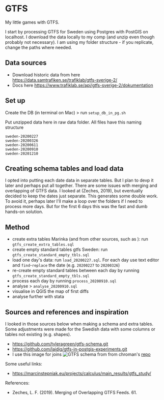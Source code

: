 # GTFS
My little games with GTFS.

I start by processing GTFS for Sweden using Postgres with PostGIS on localhost. I download the data locally to my comp (and unzip even though probably not necessary). I am using my folder structure - if you replicate, change the paths where needed.

## Data sources
* Download historic data from here https://data.samtrafiken.se/trafiklab/gtfs-sverige-2/
* Docs here https://www.trafiklab.se/api/gtfs-sverige-2/dokumentation

## Set up

Create the DB (in terminal on Mac) > run `setup_db_in_pg.sh`

Put unzipped data here in raw data folder.
All files have this naming structure
```
sweden-20200227
sweden-20200326
sweden-20200611
sweden-20200910
sweden-20201210
```

## Creating schema tables and load data

I opted into putting each date data in separate tables. But I plan to devp it later and perhaps put all together. There are some issues with merging and overlapping of GTFS data. I looked at (Zeches, 2019), but eventually decided to keep the dates just separate. This generates some double work. To avoid it, perhaps later I'll make a loop over the folders if I need to process more days. But for the first 6 days this was the fast and dumb hands-on solution.

## Method

- create extra tables Marinka (and from other sources, such as ): run `gtfs_create_extra_tables.sql`
-   create empty standard tables gtfs Sweden:  run `gtfs_create_standard_empty_tbls.sql`
- load one day's data: run `load_20200227.sql`. For each day use text editor and `find`-`replace` the date (e.g. `20200227` to `20200326`)
- re-create empty standard tables between each day by running  `gtfs_create_standard_empty_tbls.sql`
- process each day by running `process_20200910.sql`
- analyse > `analyse_20200910.sql`
- visualise in QGIS the map of first diffs
- analyse further with stata

## Sources and references and inspiration

I looked in those sources below when making a schema and extra tables. Some adjustments were made for the Swedish data with some columns or tables not existing (e.g. shapes).

* https://github.com/tyleragreen/gtfs-schema.git
* https://github.com/laidig/gtfs-in-postgis-experiments.git
* I use this image for joins ![GTFS schema ](https://camo.githubusercontent.com/3db1fb6da35f0bf3b70b98acf8f82d186988b366a684b516655aa8b2dd3ec579/687474703a2f2f692e696d6775722e636f6d2f774554397250702e706e67) from from chroman's [repo](https://github.com/christianroman/df-gtfs.git)


Some useful links:
* https://marcinstepniak.eu/projects/calculus/main_results/gtfs_study/

References:
* Zeches, L. F. (2019). Merging of Overlapping GTFS Feeds. 61.
